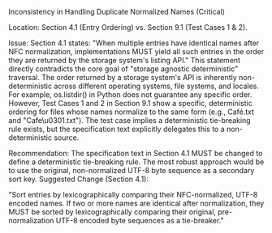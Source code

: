 Inconsistency in Handling Duplicate Normalized Names (Critical)

Location: Section 4.1 (Entry Ordering) vs. Section 9.1 (Test Cases 1 & 2).

Issue: Section 4.1 states: "When multiple entries have identical names after NFC normalization, implementations
MUST yield all such entries in the order they are returned by the storage system's listing API." This statement
directly contradicts the core goal of "storage agnostic deterministic" traversal. The order returned by a
storage system's API is inherently non-deterministic across different operating systems, file systems, and
locales. For example, os.listdir() in Python does not guarantee any specific order. However, Test Cases 1 and 2
in Section 9.1 show a specific, deterministic ordering for files whose names normalize to the same form (e.g.,
Café.txt and "Cafe\\u0301.txt"). The test case implies a deterministic tie-breaking rule exists, but the
specification text explicitly delegates this to a non-deterministic source.

Recommendation: The specification text in Section 4.1 MUST be changed to define a deterministic tie-breaking
rule. The most robust approach would be to use the original, non-normalized UTF-8 byte sequence as a secondary
sort key. Suggested Change (Section 4.1):

"Sort entries by lexicographically comparing their NFC-normalized, UTF-8 encoded names. If two or more names are
identical after normalization, they MUST be sorted by lexicographically comparing their original,
pre-normalization UTF-8 encoded byte sequences as a tie-breaker."
